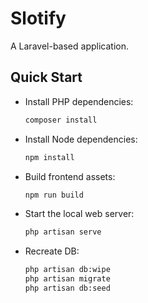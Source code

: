 # Slotify

A Laravel-based application.

## Quick Start

- Install PHP dependencies:
  ```bash
  composer install
  ```

- Install Node dependencies:
  ```bash
  npm install
  ```

- Build frontend assets:
  ```bash
  npm run build
  ```

- Start the local web server:
  ```bash
  php artisan serve
  ```

- Recreate DB:
  ```bash
  php artisan db:wipe
  php artisan migrate
  php artisan db:seed
  ```
